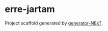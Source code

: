 # erre-jartam

Project scaffold generated by [generator-NExT](https://github.com/enenkel/generator-next).
